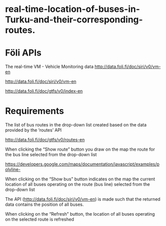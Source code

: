 # real-time-location-of-buses-in-Turku-and-their-corresponding-routes.
# Föli APIs
The real-time VM - Vehicle Monitoring data
http://data.foli.fi/doc/siri/v0/vm-en

http://data.foli.fi/doc/siri/v0/vm-en

http://data.foli.fi/doc/gtfs/v0/index-en



# Requirements

The list of bus routes in the drop-down list created based on the data provided by the ‘routes’ API

http://data.foli.fi/doc/gtfs/v0/routes-en

When clicking the “Show route” button you draw on the map the route for the bus line selected from the drop-down list 

https://developers.google.com/maps/documentation/javascript/examples/polyline-

When clicking on the “Show bus” button indicates on the map the current location of all buses operating on the route (bus line) selected from the drop-down list

The API (http://data.foli.fi/doc/siri/v0/vm-en) is made such that the returned data contains the position of all buses. 

When clicking on the “Refresh” button, the location of all buses operating on the selected route is refreshed

